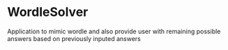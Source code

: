 # WordleSolver
 Application to mimic wordle and also provide user with remaining possible answers based on previously inputed answers
